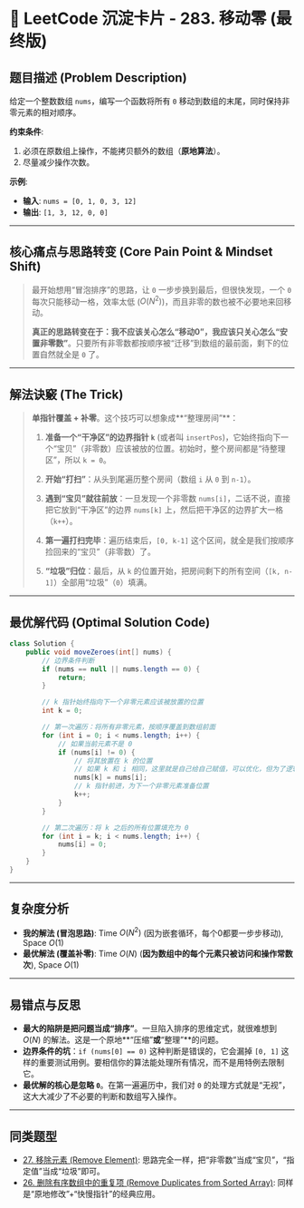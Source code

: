 # 📝 LeetCode 沉淀卡片 - 283. 移动零 (最终版)

## 题目描述 (Problem Description)

给定一个整数数组 `nums`，编写一个函数将所有 `0` 移动到数组的末尾，同时保持非零元素的相对顺序。

**约束条件**:
1.  必须在原数组上操作，不能拷贝额外的数组（**原地算法**）。
2.  尽量减少操作次数。

**示例**:
- **输入**: `nums = [0, 1, 0, 3, 12]`
- **输出**: `[1, 3, 12, 0, 0]`

---

## 核心痛点与思路转变 (Core Pain Point & Mindset Shift)

> 最开始想用“冒泡排序”的思路，让 `0` 一步步换到最后，但很快发现，一个 `0` 每次只能移动一格，效率太低 ($O(N^2)$)，而且非零的数也被不必要地来回移动。
>
> **真正的思路转变在于：我不应该关心怎么“移动0”，我应该只关心怎么“安置非零数”**。只要所有非零数都按顺序被“迁移”到数组的最前面，剩下的位置自然就全是 `0` 了。

---

## 解法诀竅 (The Trick)

> **单指针覆盖 + 补零**。这个技巧可以想象成**“整理房间”**：
>
> 1.  **准备一个“干净区”的边界指针 `k`** (或者叫 `insertPos`)，它始终指向下一个“宝贝”（非零数）应该被放的位置。初始时，整个房间都是“待整理区”，所以 `k = 0`。
>
> 2.  **开始“打扫”**：从头到尾遍历整个房间（数组 `i` 从 `0` 到 `n-1`）。
>
> 3.  **遇到“宝贝”就往前放**：一旦发现一个非零数 `nums[i]`，二话不说，直接把它放到“干净区”的边界 `nums[k]` 上，然后把干净区的边界扩大一格（`k++`）。
>
> 4.  **第一遍打扫完毕**：遍历结束后，`[0, k-1]` 这个区间，就全是我们按顺序捡回来的“宝贝”（非零数）了。
>
> 5.  **“垃圾”归位**：最后，从 `k` 的位置开始，把房间剩下的所有空间（`[k, n-1]`）全部用“垃圾”（`0`）填满。

---

## 最优解代码 (Optimal Solution Code)

```java
class Solution {
    public void moveZeroes(int[] nums) {
        // 边界条件判断
        if (nums == null || nums.length == 0) {
            return;
        }

        // k 指针始终指向下一个非零元素应该被放置的位置
        int k = 0;

        // 第一次遍历：将所有非零元素，按顺序覆盖到数组前面
        for (int i = 0; i < nums.length; i++) {
            // 如果当前元素不是 0
            if (nums[i] != 0) {
                // 将其放置在 k 的位置
                // 如果 k 和 i 相同，这里就是自己给自己赋值，可以优化，但为了逻辑清晰暂不优化
                nums[k] = nums[i];
                // k 指针前进，为下一个非零元素准备位置
                k++;
            }
        }

        // 第二次遍历：将 k 之后的所有位置填充为 0
        for (int i = k; i < nums.length; i++) {
            nums[i] = 0;
        }
    }
}
````

-----

## 复杂度分析

  - **我的解法 (冒泡思路)**: Time $O(N^2)$ (因为嵌套循环，每个0都要一步步移动), Space $O(1)$
  - **最优解法 (覆盖补零)**: Time $O(N)$ (**因为数组中的每个元素只被访问和操作常数次**), Space $O(1)$

-----

## 易错点与反思

  - **最大的陷阱是把问题当成“排序”**。一旦陷入排序的思维定式，就很难想到 $O(N)$ 的解法。这是一个原地\*\*“压缩”**或**“整理”\*\*的问题。
  - **边界条件的坑**：`if (nums[0] == 0)` 这种判断是错误的，它会漏掉 `[0, 1]` 这样的重要测试用例。要相信你的算法能处理所有情况，而不是用特例去限制它。
  - **最优解的核心是忽略 `0`**。在第一遍遍历中，我们对 `0` 的处理方式就是“无视”，这大大减少了不必要的判断和数组写入操作。

-----

## 同类题型

  - [27. 移除元素 (Remove Element)](https://leetcode.cn/problems/remove-element/): 思路完全一样，把“非零数”当成“宝贝”，“指定值”当成“垃圾”即可。
  - [26. 删除有序数组中的重复项 (Remove Duplicates from Sorted Array)](https://leetcode.cn/problems/remove-duplicates-from-sorted-array/): 同样是“原地修改”+“快慢指针”的经典应用。

<!-- end list -->

```
```
